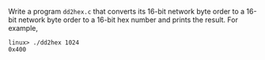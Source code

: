 Write a program ```dd2hex.c``` that converts its 16-bit network byte order to a 16-bit network byte order to a 16-bit hex number and prints the result.
For example,
```
linux> ./dd2hex 1024
0x400
```
